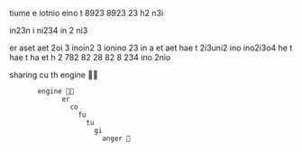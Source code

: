 
tiume e iotnio eino t 8923 8923
 23 
 h2 n3i

  in23n
   i
    ni234
    in 
    2 ni3






er
 aset
 aet 2oi 3 inoin2 3 ionino 23 in
 a et
 aet
 hae t  2i3uni2 ino ino2i3o4 
 he t
 hae t
 ha et
 h  2 782 82 28 82 8 234 ino 2nio





sharing
       cu 
         th
           engine 🙇‍♂️

           engine 👱🏻
                 er 
                   co 
                     fu
                       tu
                         gi 
                           anger 🦜
